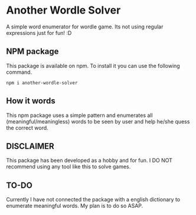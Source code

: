 # Another Wordle Solver
A simple word enumerator for wordle game. Its not using regular expressions just for fun! :D

## NPM package
This package is available on npm. To install it you can use the following command.

`npm i another-wordle-solver`

## How it words
This npm package uses a simple pattern and enumerates all (meaningful/meaningless) words to be seen by user and help he/she quess the correct word.

## DISCLAIMER
This package has been developed as a hobby and for fun. I DO NOT recommend using any tool like this to solve games. 

## TO-DO
Currently I have not connected the package with a english dictionary to enumerate meaningful words. My plan is to do so ASAP.